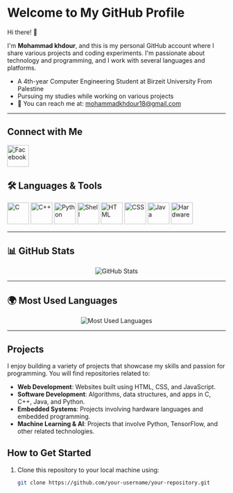

# Welcome to My GitHub Profile

Hi there! 👋

I'm **Mohammad khdour**, and this is my personal GitHub account where I share various projects and coding experiments. I'm passionate about technology and programming, and I work with several languages and platforms.

- A 4th-year Computer Engineering Student at Birzeit University From Palestine
- Pursuing my studies while working on various projects
- 📧 You can reach me at: [mohammadkhdour18@gmail.com](mailto:mohammadkhdour18@gmail.com)

---
## Connect with Me
<p align="left">
 <a href="https://www.facebook.com/share/14Rhf5G1M9/?mibextid=LQQJ4d" target="_blank">
    <img src="https://img.icons8.com/color/48/000000/facebook-new.png" alt="Facebook" title="Facebook" width="50" />
</a>

</p>

## 🛠️ Languages & Tools
<p align="left">
  <img src="https://img.icons8.com/ios-filled/50/000000/c-programming.png" alt="C" title="C" width="50" />
  <img src="https://img.icons8.com/color/48/000000/c-plus-plus-logo.png" alt="C++" title="C++" width="50" />
  <img src="https://img.icons8.com/color/48/000000/python.png" alt="Python" title="Python" width="50" />
  <img src="https://img.icons8.com/color/48/000000/powershell.png" alt="Shell" title="Shell Scripting" width="50" />
  <img src="https://img.icons8.com/color/48/000000/html-5.png" alt="HTML" title="HTML5" width="50" />
  <img src="https://img.icons8.com/color/48/000000/css3.png" alt="CSS" title="CSS3" width="50" />
  <img src="https://img.icons8.com/color/48/000000/java-coffee-cup-logo.png" alt="Java" title="Java" width="50" />
  <img src="https://img.icons8.com/external-smashingstocks-flat-smashing-stocks/68/external-hardware-essentials-pack-smashingstocks-flat-smashing-stocks.png" alt="Hardware" title="Hardware Programming" width="50" />
</p>

---

## 📊 GitHub Stats
<p align="center">
  <img src="https://github-readme-stats.vercel.app/api?username=MohammadKhdour&show_icons=true&theme=radical" alt="GitHub Stats" />
</p>

---

## 🌍 Most Used Languages
<p align="center">
  <img src="https://github-readme-stats.vercel.app/api/top-langs/?username=MohammadKhdour&layout=compact&theme=radical" alt="Most Used Languages" />
</p>

---

## Projects

I enjoy building a variety of projects that showcase my skills and passion for programming. You will find repositories related to:

- **Web Development**: Websites built using HTML, CSS, and JavaScript.
- **Software Development**: Algorithms, data structures, and apps in C, C++, Java, and Python.
- **Embedded Systems**: Projects involving hardware languages and embedded programming.
- **Machine Learning & AI**: Projects that involve Python, TensorFlow, and other related technologies.

## How to Get Started

1. Clone this repository to your local machine using:
   ```bash
   git clone https://github.com/your-username/your-repository.git
